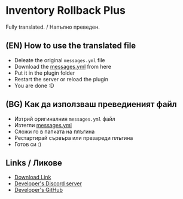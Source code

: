 # Inventory Rollback Plus
Fully translated. / Напълно преведен.
## (EN) How to use the translated file
- Deleate the original `messages.yml` file
- Download the [messages.yml](messages.yml) from here
- Put it in the plugin folder
- Restart the server or reload the plugin
- You are done :D
## (BG) Как да използваш преведиеният файл
- Изтрий оригиналния `messages.yml` файл
- Изтегли [messages.yml](messages.yml)
- Сложи го в папката на плъгина
- Рестартирай сървъра или презареди плъгина
- Готов си :)
## Links / Ликове
- [Download Link](https://www.spigotmc.org/resources/inventory-rollback-plus-1-8-1-20-x.85811/)
- [Developer's Discord server](https://discord.gg/h7qJ9gRCwj)
- [Developer's GitHub](https://github.com/TechnicallyCoded)
